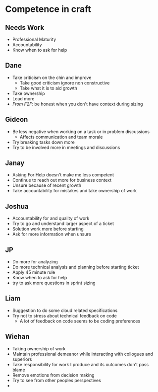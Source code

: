 # Competence in craft

## Needs Work
- Professional Maturity
- Accountability
- Know when to ask for help

## Dane
- Take criticism on the chin and improve
	- Take good criticism ignore non constructive
	- Take what it is to aid growth
- Take ownership
- Lead more
- *From F2F*: be honest when you don't have context during sizing

## Gideon
- Be less negative when working on a task or in problem discussions
	- Affects communication and team morale
- Try breaking tasks down more
- Try to be involved more in meetings and discussions

## Janay
- Asking For Help doesn't make me less competent
- Continue to reach out more for business context
- Unsure because of recent growth
- Take accountability for mistakes and take ownership of work

## Joshua
- Accountability for and quality of work
- Try to go and understand larger aspect of a ticket
- Solution work more before starting
- Ask for more information when unsure

## JP
- Do more for analyzing
- Do more technical analysis and planning before starting ticket
- Apply 45 minute rule
- Know when to ask for help
- try to ask more questions in sprint sizing

## Liam
- Suggestion to do some cloud related specifications
- Try not to stress about technical feedback on code
	- A lot of feedback on code seems to be coding preferences

## Wiehan
- Taking ownership of work
- Maintain professional demeanor while interacting with collogues and superiors
- Take responsibility for work I produce and its outcomes don't pass blame
- Remove emotions from decision making
- Try to see from other peoples perspectives
- 
